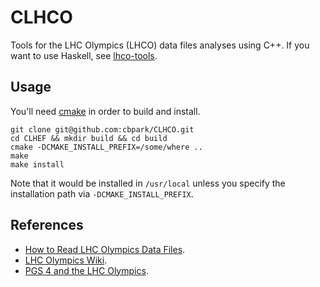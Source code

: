 CLHCO
=====

Tools for the LHC Olympics (LHCO) data files analyses using C++. If you want to use Haskell, see [lhco-tools](https://github.com/cbpark/lhco-tools).

## Usage

You'll need [cmake](http://www.cmake.org) in order to build and install.

```shell
git clone git@github.com:cbpark/CLHCO.git
cd CLHEF && mkdir build && cd build
cmake -DCMAKE_INSTALL_PREFIX=/some/where ..
make
make install
```

Note that it would be installed in `/usr/local` unless you specify the installation path via `-DCMAKE_INSTALL_PREFIX`.

## References

- [How to Read LHC Olympics Data Files](http://madgraph.phys.ucl.ac.be/Manual/lhco.html).
- [LHC Olympics Wiki](http://www.jthaler.net/olympicswiki/doku.php).
- [PGS 4 and the LHC Olympics](http://online.kitp.ucsb.edu/online/lhco_c06/conway/).
